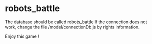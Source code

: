 # robots_battle
 
The database should be called robots_battle
If the connection does not work, change the file /model/connectionDb.js by rights information.

Enjoy this game !
